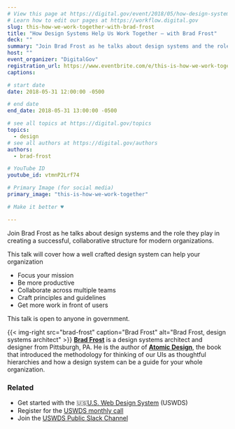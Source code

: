 ```yaml
---
# View this page at https://digital.gov/event/2018/05/how-design-systems-help-us-work
# Learn how to edit our pages at https://workflow.digital.gov
slug: this-how-we-work-together-with-brad-frost
title: "How Design Systems Help Us Work Together — with Brad Frost"
deck: ""
summary: "Join Brad Frost as he talks about design systems and the role they play in creating a successful, collaborative structure for modern organizations."
host: ""
event_organizer: "DigitalGov"
registration_url: https://www.eventbrite.com/e/this-is-how-we-work-together-with-brad-frost-registration-46125160597
captions: 

# start date
date: 2018-05-31 12:00:00 -0500

# end date
end_date: 2018-05-31 13:00:00 -0500

# see all topics at https://digital.gov/topics
topics: 
  - design
# see all authors at https://digital.gov/authors
authors: 
  - brad-frost

# YouTube ID
youtube_id: vtmnP2Lrf74

# Primary Image (for social media)
primary_image: "this-is-how-we-work-together"

# Make it better ♥

---
```


Join Brad Frost as he talks about design systems and the role they play in creating a successful, collaborative structure for modern organizations.

This talk will cover how a well crafted design system can help your organization

- Focus your mission
- Be more productive
- Collaborate across multiple teams
- Craft principles and guidelines
- Get more work in front of users

This talk is open to anyone in government.

{{< img-right src="brad-frost" caption="Brad Frost" alt="Brad Frost, design systems architect" >}} [**Brad Frost**](http://bradfrost.com/) is a design systems architect and designer from Pittsburgh, PA. He is the author of [**Atomic Design**](https://shop.bradfrost.com/), the book that introduced the methodology for thinking of our UIs as thoughtful hierarchies and how a design system can be a guide for your whole organization.

### Related
- Get started with the :us:[U.S. Web Design System](https://designsystem.digital.gov/) (USWDS)
- Register for the [USWDS monthly call](https://digital.gov/event/2018/06/01/us-web-design-system-monthly-call/)
- Join the [USWDS Public Slack Channel](https://chat.18f.gov/)
